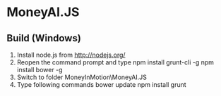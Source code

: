 MoneyAI.JS
==========

Build (Windows)
---------------
1. Install node.js from http://nodejs.org/
2. Reopen the command prompt and type
	npm install grunt-cli -g
	npm install bower -g
3. Switch to folder MoneyInMotion\MoneyAI.JS
4. Type following commands
	bower update
	npm install
	grunt
 